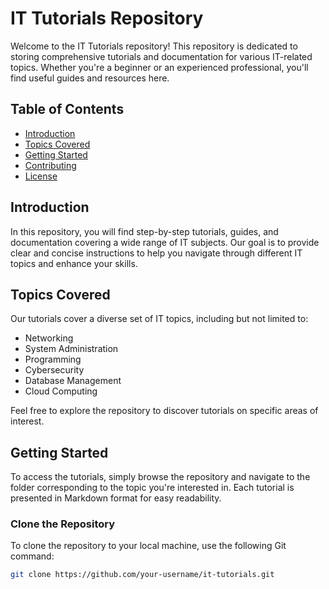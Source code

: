 # IT Tutorials Repository

Welcome to the IT Tutorials repository! This repository is dedicated to storing comprehensive tutorials and documentation for various IT-related topics. Whether you're a beginner or an experienced professional, you'll find useful guides and resources here.

## Table of Contents

- [Introduction](#introduction)
- [Topics Covered](#topics-covered)
- [Getting Started](#getting-started)
- [Contributing](#contributing)
- [License](#license)

## Introduction

In this repository, you will find step-by-step tutorials, guides, and documentation covering a wide range of IT subjects. Our goal is to provide clear and concise instructions to help you navigate through different IT topics and enhance your skills.

## Topics Covered

Our tutorials cover a diverse set of IT topics, including but not limited to:

- Networking
- System Administration
- Programming
- Cybersecurity
- Database Management
- Cloud Computing

Feel free to explore the repository to discover tutorials on specific areas of interest.

## Getting Started

To access the tutorials, simply browse the repository and navigate to the folder corresponding to the topic you're interested in. Each tutorial is presented in Markdown format for easy readability.

### Clone the Repository

To clone the repository to your local machine, use the following Git command:

```bash
git clone https://github.com/your-username/it-tutorials.git
